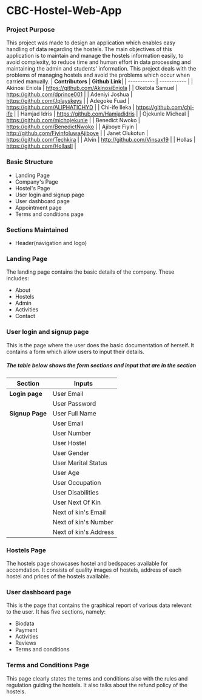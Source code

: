 # CBC-Hostel-Web-App
### Project Purpose
This project was made to design an application which enables easy handling of data regarding the hostels. The main objectives of this application is to maintain and manage the hostels information easily, to avoid complexity, to reduce time and human effort in data processing and maintaining the admin and students' information. This project deals with the problems of managing hostels and avoid the problems which occur when carried manually.
| **Contributors** | **Github Link**|
| ----------- | ----------- |
| Akinosi Eniola | https://github.com/AkinosiEniola |
| Oketola Samuel | https://github.com/dprince001 |
| Adeniyi Joshua | https://github.com/Jplayskeys |
| Adegoke Fuad | https://github.com/ALIPHATICHYD |
| Chi-ife Ileka | https://github.com/chi-ife |
| Hamjad Idris | https://github.com/Hamjadidris |
| Ojekunle Micheal | https://github.com/michojekunle |
| Benedict Nwoko | https://github.com/BenedictNwoko |
| Ajiboye Fiyin | http://github.com/FiyinfoluwaAjiboye |
| Janet Olukotun | https://github.com/Techkira |
| Alvin | http://github.com/Vinsax19 |
| Hollas | https://github.com/HollasII |

### Basic Structure
* Landing Page
* Company's Page
* Hostel's Page
* User login and signup page
* User dashboard page
* Appointment page
* Terms and conditions page

### Sections Maintained
* Header(navigation and logo)

### Landing Page
The landing page contains the basic details of the company. These includes:
* About
* Hostels
* Admin
* Activities
* Contact

### User login and signup page
This is the page where the user does the basic documentation of herself. It contains a form which allow users to input their details.

##### The table below shows the form sections and input that are in the section
| Section | Inputs |
| ----------- | ----------- |
| **Login page** | User Email |
|  | User Password |
| **Signup Page** | User Full Name |
| | User Email |
| | User Number |
| | User Hostel |
| | User Gender |
| | User Marital Status |
| | User Age |
| | User Occupation |
| | User Disabilities |
| | User Next Of Kin |
| | Next of kin's Email |
| | Next of kin's Number |
| | Next of kin's Address |

### Hostels Page
The hostels page showcases hostel and bedspaces available for accomdation. It consists of quality images of hostels, address of each hostel and prices of the hostels available.

### User dashboard page
This is the page that contains the graphical report of various data
relevant to the user. It has five sections, namely:
* Biodata
* Payment
* Activities
* Reviews
* Terms and conditions

### Terms and Conditions Page
This page clearly states the terms and conditions also with the rules and regulation guiding the hostels. It also talks about the refund policy of the hostels. 